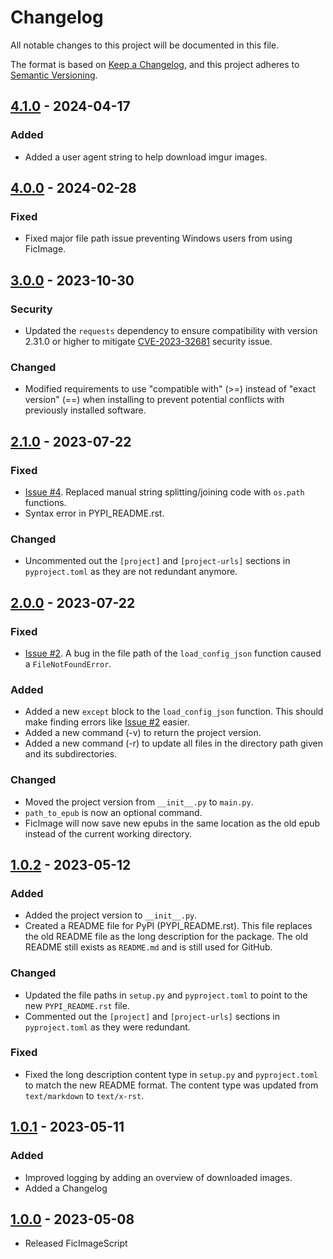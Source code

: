 # Changelog

All notable changes to this project will be documented in this file.

The format is based on [Keep a Changelog](https://keepachangelog.com/en/1.0.0/),
and this project adheres to [Semantic Versioning](https://semver.org/spec/v2.0.0.html).

[//]: # (Types of changes)
[//]: # (- **Added** for new features.)
[//]: # (- **Changed** for changes in existing functionality.)
[//]: # (- **Deprecated** for soon-to-be removed features.)
[//]: # (- **Removed** for now removed features.)
[//]: # (- **Fixed** for any bug fixes.)
[//]: # (- **Security** in case of vulnerabilities.)

## [4.1.0] - 2024-04-17

### Added
- Added a user agent string to help download imgur images.

## [4.0.0] - 2024-02-28

### Fixed
- Fixed major file path issue preventing Windows users from using FicImage.

## [3.0.0] - 2023-10-30

### Security
- Updated the `requests` dependency to ensure compatibility with version 2.31.0 or higher to 
mitigate [CVE-2023-32681](https://nvd.nist.gov/vuln/detail/CVE-2023-32681) security issue.

### Changed
- Modified requirements to use "compatible with" (>=) instead of "exact version" (==) when installing to prevent 
potential conflicts with previously installed software.


## [2.1.0] - 2023-07-22

### Fixed
- [Issue #4](https://github.com/Jemeni11/FicImage/issues/4). Replaced manual string splitting/joining code 
with `os.path` functions.
- Syntax error in PYPI_README.rst. 

### Changed
- Uncommented out the `[project]` and `[project-urls]` sections in `pyproject.toml` 
as they are not redundant anymore. 


## [2.0.0] - 2023-07-22

### Fixed
- [Issue #2](https://github.com/Jemeni11/FicImage/issues/2). A bug in the file path of the `load_config_json` function caused a `FileNotFoundError`. 

### Added
- Added a new `except` block to the `load_config_json` function. 
This should make finding errors like [Issue #2](https://github.com/Jemeni11/FicImage/issues/2) easier.
- Added a new command (-v) to return the project version.
- Added a new command (-r) to update all files in the directory path given and its subdirectories.

### Changed
- Moved the project version from `__init__.py` to `main.py`.
- `path_to_epub` is now an optional command.
- FicImage will now save new epubs in the same location 
as the old epub instead of the current working directory.

## [1.0.2] - 2023-05-12

### Added

- Added the project version to `__init__.py`.
- Created a README file for PyPI (PYPI_README.rst). 
This file replaces the old README file as the long description for the package.
The old README still exists as `README.md` and is still used for GitHub.

### Changed
- Updated the file paths in `setup.py` and `pyproject.toml` to point to 
the new `PYPI_README.rst` file. 
- Commented out the `[project]` and `[project-urls]` sections in `pyproject.toml` 
as they were redundant. 

### Fixed
- Fixed the long description content type in `setup.py` and `pyproject.toml` to 
match the new README format. The content type was updated from `text/markdown` to `text/x-rst`.

## [1.0.1] - 2023-05-11

### Added
- Improved logging by adding an overview of downloaded images.
- Added a Changelog

## [1.0.0] - 2023-05-08
- Released FicImageScript


[4.1.0]: https://github.com/Jemeni11/FicImage/compare/v4.0.0...v4.1.0
[4.0.0]: https://github.com/Jemeni11/FicImage/compare/v3.0.0...v4.0.0
[3.0.0]: https://github.com/Jemeni11/FicImage/compare/v2.1.0...v3.0.0
[2.1.0]: https://github.com/Jemeni11/FicImage/compare/v2.0.0...v2.1.0
[2.0.0]: https://github.com/Jemeni11/FicImage/compare/v1.0.2...v2.0.0
[1.0.2]: https://github.com/Jemeni11/FicImage/compare/v1.0.1...v1.0.2
[1.0.1]: https://github.com/Jemeni11/FicImage/compare/v1.0.0...v1.0.1
[1.0.0]: https://github.com/Jemeni11/FicImage/releases/tag/v1.0.0
